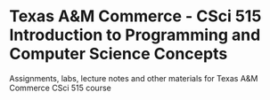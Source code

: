 # Texas A&amp;M Commerce - CSci 515 Introduction to Programming and Computer Science Concepts

Assignments, labs, lecture notes and other materials for Texas A&amp;M Commerce CSci 515 course
